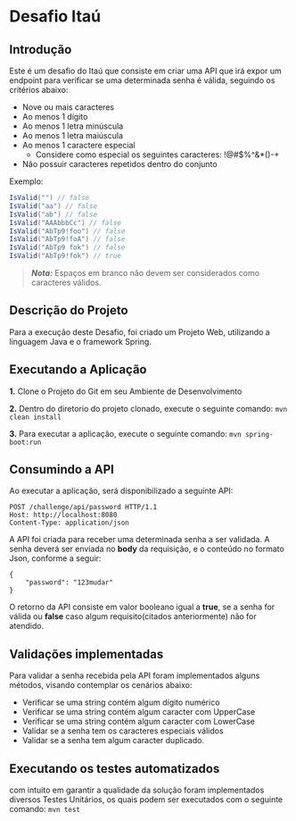 # Desafio Itaú

## Introdução

Este é um desafio do Itaú que consiste em criar uma API que irá expor um endpoint para verificar se uma determinada senha é válida, seguindo os critérios abaixo:

- Nove ou mais caracteres
- Ao menos 1 dígito
- Ao menos 1 letra minúscula
- Ao menos 1 letra maiúscula
- Ao menos 1 caractere especial
    - Considere como especial os seguintes caracteres: !@#$%^&*()-+
- Não possuir caracteres repetidos dentro do conjunto

Exemplo:

```c#
IsValid("") // false  
IsValid("aa") // false  
IsValid("ab") // false  
IsValid("AAAbbbCc") // false  
IsValid("AbTp9!foo") // false  
IsValid("AbTp9!foA") // false
IsValid("AbTp9 fok") // false
IsValid("AbTp9!fok") // true
```

> **_Nota:_**  Espaços em branco não devem ser considerados como caracteres válidos.
## Descrição do Projeto

Para a execução deste Desafio, foi criado um Projeto Web, utilizando a linguagem Java e o framework Spring.

## Executando a Aplicação

**1.** Clone o Projeto do Git em seu Ambiente de Desenvolvimento 

**2.** Dentro do diretorio do projeto clonado, execute o seguinte comando:
```mvn clean install```

**3.** Para executar a aplicação, execute o seguinte comando:
```mvn spring-boot:run```

## Consumindo a API

Ao executar a aplicação, será disponibilizado a seguinte API:

```
POST /challenge/api/password HTTP/1.1
Host: http://localhost:8080
Content-Type: application/json
```

A API foi criada para receber uma determinada senha a ser validada. A senha deverá ser enviada no **body** da requisição, e o conteúdo no formato Json, conforme a seguir:
```
{
	"password": "123mudar"
}
```
O retorno da API consiste em valor booleano igual a **true**, se a senha for válida ou **false** caso algum requisito(citados anteriormente) não for atendido.


## Validações implementadas

Para validar a senha recebida pela API foram implementados alguns métodos, visando contemplar os cenários abaixo:

- Verificar se uma string contém algum dígito numérico
- Verificar se uma string contém algum caracter com UpperCase
- Verificar se uma string contém algum caracter com LowerCase
- Validar se a senha tem os caracteres especiais válidos
- Validar se a senha tem algum caracter duplicado.


## Executando os testes automatizados

com intuito em garantir a qualidade da solução foram implementados diversos Testes Unitários, os quais podem ser executados com o seguinte comando:
```mvn test``` 



